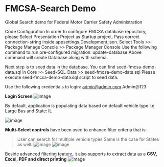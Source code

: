 # FMCSA-Search Demo
Global Search demo for Federal Motor Carrier Safety Administration 

Code Configuration
In order to configure FMCSA database repository, please Select Presentation Project as Startup project. Pass correct connection-string inside appsettings.Development.json.
Select Tools >> Package Manage Console >> Package Manager Console 
Use the following command to run pre-configured migration: update-database 
Above command will create Database along with schema.

Next step is to seed data in the database. You can find  seed-fmcsa-demo-data.sql in Core >> Seed-SQL-Data >> seed-fmcsa-demo-data.sql Please execute seed-fmcsa-demo-data.sql script to seed data.

Use the following credentials to login:
admin@admin.com
Admin@123

**Login Screen**
![image](https://user-images.githubusercontent.com/1267014/118507991-c222b380-b6fc-11eb-9012-d2c74c94e2a5.png)

By default, application is populating data based on default vehicle type i.e Large Bus and State: IL

![image](https://user-images.githubusercontent.com/1267014/118508267-09a93f80-b6fd-11eb-8fa8-5e391308f253.png)

**Multi-Select controls** have been used to enhance filter criteria that is:
 > User can search for multiple vehicle types
 > Same is the case for States as well. 
 ![image](https://user-images.githubusercontent.com/1267014/118508474-3a897480-b6fd-11eb-9ea1-2f8ef5c016ca.png)
 ![image](https://user-images.githubusercontent.com/1267014/118508532-483efa00-b6fd-11eb-9590-313ab9b03d83.png)

Beside advanced filtering feature, it also supports to extract data as a **CSV, Excel, PDF and direct printing**
![image](https://user-images.githubusercontent.com/1267014/118509116-c7ccc900-b6fd-11eb-8e6e-8a910ce5e4ea.png)


